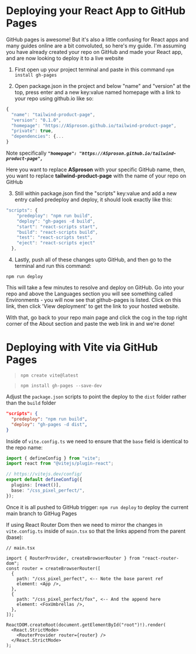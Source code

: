 # Deploying your React App to GitHub Pages

GitHub pages is awesome! But it's also a little confusing for React apps and many guides online are a bit convoluted, so here's my guide. I'm assuming you have already created your repo on GitHub and made your React app, and are now looking to deploy it to a live website

1. First open up your project terminal and paste in this command ```npm install gh-pages```

2. Open package.json in the project and below "name" and "version" at the top, press enter and a new key:value named homepage with a link to your repo using github.io like so:

```JavaScript
{
  "name": "tailwind-product-page",
  "version": "0.1.0",
  "homepage": "https://ASproson.github.io/tailwind-product-page",
  "private": true,
  "dependencies": {...
}
```

Note specifically ***```"homepage": "https://ASproson.github.io/tailwind-product-page",```***

Here you want to replace **ASproson** with your specific GitHub name, then, you want to replace **tailwind-product-page** with the name of your repo on GitHub

3. Still within package.json find the "scripts" key:value and add a new entry called predeploy and deploy, it should look exactly like this:

```JavaScript
"scripts": {
    "predeploy": "npm run build",
    "deploy": "gh-pages -d build",
    "start": "react-scripts start",
    "build": "react-scripts build",
    "test": "react-scripts test",
    "eject": "react-scripts eject"
  },
```

4. Lastly, push all of these changes upto GitHub, and then go to the terminal and run this command:

```npm run deploy```

This will take a few minutes to resolve and deploy on GitHub. Go into your repo and above the Languages section you will see something called Environments - you will now see that github-pages is listed. Click on this link, then click 'View deployment' to get the link to your hosted website. 

With that, go back to your repo main page and click the cog in the top right corner of the About section and paste the web link in and we're done!

# Deploying with Vite via GitHub Pages

> `npm create vite@latest`

> `npm install gh-pages --save-dev`

Adjust the `package.json` scripts to point the deploy to the `dist` folder rather than the `build` folder

```JSON
"scripts": {
  "predeploy": "npm run build",
  "deploy": "gh-pages -d dist",
}
```

Inside of `vite.config.ts` we need to ensure that the `base` field is identical to the repo name:

```TypeScript
import { defineConfig } from "vite";
import react from "@vitejs/plugin-react";

// https://vitejs.dev/config/
export default defineConfig({
  plugins: [react()],
  base: "/css_pixel_perfect/",
});
```

Once it is all pushed to GitHub trigger: `npm run deploy` to deploy the current main branch to GitHug Pages

If using React Router Dom then we need to mirror the changes in `vite.config.ts` inside of `main.tsx` so that the links append from the parent (base):

```TSX
// main.tsx

import { RouterProvider, createBrowserRouter } from "react-router-dom";
const router = createBrowserRouter([
  {
    path: "/css_pixel_perfect", <-- Note the base parent ref
    element: <App />,
  },
  {
    path: "/css_pixel_perfect/fox", <-- And the append here
    element: <FoxUmbrellas />,
  },
]);

ReactDOM.createRoot(document.getElementById("root")!).render(
  <React.StrictMode>
    <RouterProvider router={router} />
  </React.StrictMode>
);
```

